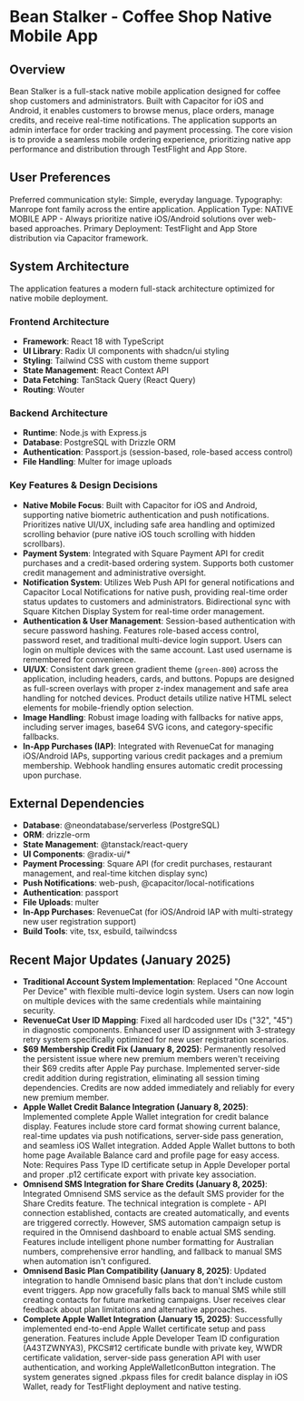 # Bean Stalker - Coffee Shop Native Mobile App

## Overview
Bean Stalker is a full-stack native mobile application designed for coffee shop customers and administrators. Built with Capacitor for iOS and Android, it enables customers to browse menus, place orders, manage credits, and receive real-time notifications. The application supports an admin interface for order tracking and payment processing. The core vision is to provide a seamless mobile ordering experience, prioritizing native app performance and distribution through TestFlight and App Store.

## User Preferences
Preferred communication style: Simple, everyday language.
Typography: Manrope font family across the entire application.
Application Type: NATIVE MOBILE APP - Always prioritize native iOS/Android solutions over web-based approaches.
Primary Deployment: TestFlight and App Store distribution via Capacitor framework.

## System Architecture
The application features a modern full-stack architecture optimized for native mobile deployment.

### Frontend Architecture
- **Framework**: React 18 with TypeScript
- **UI Library**: Radix UI components with shadcn/ui styling
- **Styling**: Tailwind CSS with custom theme support
- **State Management**: React Context API
- **Data Fetching**: TanStack Query (React Query)
- **Routing**: Wouter

### Backend Architecture
- **Runtime**: Node.js with Express.js
- **Database**: PostgreSQL with Drizzle ORM
- **Authentication**: Passport.js (session-based, role-based access control)
- **File Handling**: Multer for image uploads

### Key Features & Design Decisions
- **Native Mobile Focus**: Built with Capacitor for iOS and Android, supporting native biometric authentication and push notifications. Prioritizes native UI/UX, including safe area handling and optimized scrolling behavior (pure native iOS touch scrolling with hidden scrollbars).
- **Payment System**: Integrated with Square Payment API for credit purchases and a credit-based ordering system. Supports both customer credit management and administrative oversight.
- **Notification System**: Utilizes Web Push API for general notifications and Capacitor Local Notifications for native push, providing real-time order status updates to customers and administrators. Bidirectional sync with Square Kitchen Display System for real-time order management.
- **Authentication & User Management**: Session-based authentication with secure password hashing. Features role-based access control, password reset, and traditional multi-device login support. Users can login on multiple devices with the same account. Last used username is remembered for convenience.
- **UI/UX**: Consistent dark green gradient theme (`green-800`) across the application, including headers, cards, and buttons. Popups are designed as full-screen overlays with proper z-index management and safe area handling for notched devices. Product details utilize native HTML select elements for mobile-friendly option selection.
- **Image Handling**: Robust image loading with fallbacks for native apps, including server images, base64 SVG icons, and category-specific fallbacks.
- **In-App Purchases (IAP)**: Integrated with RevenueCat for managing iOS/Android IAPs, supporting various credit packages and a premium membership. Webhook handling ensures automatic credit processing upon purchase.

## External Dependencies
- **Database**: @neondatabase/serverless (PostgreSQL)
- **ORM**: drizzle-orm
- **State Management**: @tanstack/react-query
- **UI Components**: @radix-ui/*
- **Payment Processing**: Square API (for credit purchases, restaurant management, and real-time kitchen display sync)
- **Push Notifications**: web-push, @capacitor/local-notifications
- **Authentication**: passport
- **File Uploads**: multer
- **In-App Purchases**: RevenueCat (for iOS/Android IAP with multi-strategy new user registration support)
- **Build Tools**: vite, tsx, esbuild, tailwindcss

## Recent Major Updates (January 2025)
- **Traditional Account System Implementation**: Replaced "One Account Per Device" with flexible multi-device login system. Users can now login on multiple devices with the same credentials while maintaining security.
- **RevenueCat User ID Mapping**: Fixed all hardcoded user IDs ("32", "45") in diagnostic components. Enhanced user ID assignment with 3-strategy retry system specifically optimized for new user registration scenarios.
- **$69 Membership Credit Fix (January 8, 2025)**: Permanently resolved the persistent issue where new premium members weren't receiving their $69 credits after Apple Pay purchase. Implemented server-side credit addition during registration, eliminating all session timing dependencies. Credits are now added immediately and reliably for every new premium member.
- **Apple Wallet Credit Balance Integration (January 8, 2025)**: Implemented complete Apple Wallet integration for credit balance display. Features include store card format showing current balance, real-time updates via push notifications, server-side pass generation, and seamless iOS Wallet integration. Added Apple Wallet buttons to both home page Available Balance card and profile page for easy access. Note: Requires Pass Type ID certificate setup in Apple Developer portal and proper .p12 certificate export with private key association.
- **Omnisend SMS Integration for Share Credits (January 8, 2025)**: Integrated Omnisend SMS service as the default SMS provider for the Share Credits feature. The technical integration is complete - API connection established, contacts are created automatically, and events are triggered correctly. However, SMS automation campaign setup is required in the Omnisend dashboard to enable actual SMS sending. Features include intelligent phone number formatting for Australian numbers, comprehensive error handling, and fallback to manual SMS when automation isn't configured.
- **Omnisend Basic Plan Compatibility (January 8, 2025)**: Updated integration to handle Omnisend basic plans that don't include custom event triggers. App now gracefully falls back to manual SMS while still creating contacts for future marketing campaigns. User receives clear feedback about plan limitations and alternative approaches.
- **Complete Apple Wallet Integration (January 15, 2025)**: Successfully implemented end-to-end Apple Wallet certificate setup and pass generation. Features include Apple Developer Team ID configuration (A43TZWNYA3), PKCS#12 certificate bundle with private key, WWDR certificate validation, server-side pass generation API with user authentication, and working AppleWalletIconButton integration. The system generates signed .pkpass files for credit balance display in iOS Wallet, ready for TestFlight deployment and native testing.